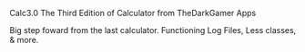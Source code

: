Calc3.0
The Third Edition of Calculator from TheDarkGamer Apps

Big step foward from the last calculator. Functioning Log Files, Less classes, & more.
